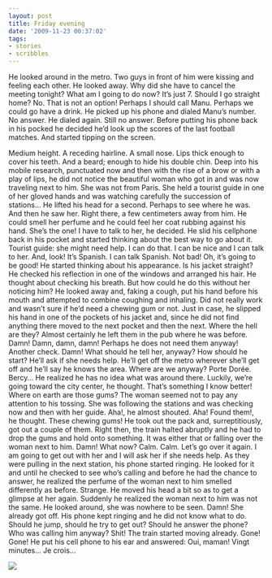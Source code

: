 ```yaml
---
layout: post
title: Friday evening
date: '2009-11-23 00:37:02'
tags:
- stories
- scribbles
---
```


He looked around in the metro. Two guys in front of him were kissing and feeling each other. He looked away. Why did she have to cancel the meeting tonight? What am I going to do now? It’s just 7. Should I go straight home? No. That is not an option! Perhaps I should call Manu. Perhaps we could go have a drink. He picked up his phone and dialed Manu’s number. No answer. He dialed again. Still no answer. Before putting his phone back in his pocked he decided he’d look up the scores of the last football matches. And started tipping on the screen.

Medium height. A receding hairline. A small nose. Lips thick enough to cover his teeth. And a beard; enough to hide his double chin. Deep into his mobile research, punctuated now and then with the rise of a brow or with a play of lips, he did not notice the beautiful woman who got in and was now traveling next to him. She was not from Paris. She held a tourist guide in one of her gloved hands and was watching carefully the succession of stations… He lifted his head for a second. Perhaps to see where he was. And then he saw her. Right there, a few centimeters away from him. He could smell her perfume and he could feel her coat rubbing against his hand. She’s the one! I have to talk to her, he decided. He slid his cellphone back in his pocket and started thinking about the best way to go about it. Tourist guide: she might need help. I can do that. I can be nice and I can talk to her. And, look! It’s Spanish. I can talk Spanish. Not bad! Oh, it’s going to be good! He started thinking about his appearance. Is his jacket straight? He checked his reflection in one of the windows and arranged his hair. He thought about checking his breath. But how could he do this without her noticing him? He looked away and, faking a cough, put his hand before his mouth and attempted to combine coughing and inhaling. Did not really work and wasn’t sure if he’d need a chewing gum or not. Just in case, he slipped his hand in one of the pockets of his jacket and, since he did not find anything there moved to the next pocket and then the next. Where the hell are they? Almost certainly he left them in the pub where he was before. Damn! Damn, damn, damn! Perhaps he does not need them anyway! Another check. Damn! What should he tell her, anyway? How should he start? He’ll ask if she needs help. He’ll get off the metro wherever she’ll get off and he’ll say he knows the area. Where are we anyway? Porte Dorée. Bercy… He realized he has no idea what was around there. Luckily, we’re going toward the city center, he thought. That’s something I know better! Where on earth are those gums? The woman seemed not to pay any attention to his tossing. She was following the stations and was checking now and then with her guide. Aha!, he almost shouted. Aha! Found them!, he thought. These chewing gums! He took out the pack and, surreptitiously, got out a couple of them. Right then, the train halted abruptly and he had to drop the gums and hold onto something. It was either that or falling over the woman next to him. Damn! What now? Calm. Calm. Let’s go over it again. I am going to get out with her and I will ask her if she needs help. As they were pulling in the next station, his phone started ringing. He looked for it and until he checked to see who’s calling and before he had the chance to answer, he realized the perfume of the woman next to him smelled differently as before. Strange. He moved his head a bit so as to get a glimpse at her again. Suddenly he realized the woman next to him was not the same. He looked around, she was nowhere to be seen. Damn! She already got off. His phone kept ringing and he did not know what to do. Should he jump, should he try to get out? Should he answer the phone? Who was calling him anyway? Shit! The train started moving already. Gone! Gone! He put his cell phone to his ear and answered: Oui, maman! Vingt minutes… Je crois…

![](http://lh6.ggpht.com/_8N3MB6ce-Uw/Swm8PjjKIPI/AAAAAAAAMpk/Ihxmvgk_dBw/s800/DSC08740.JPG)


